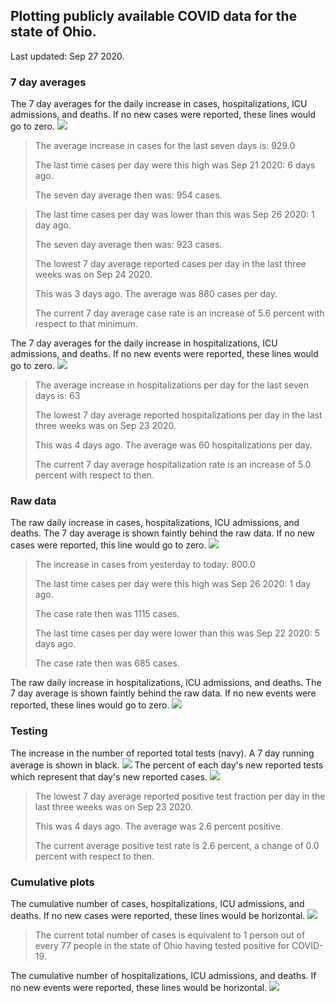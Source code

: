 ## Plotting publicly available COVID data for the state of Ohio. 

Last updated: Sep 27 2020. 

### 7 day averages
The 7 day averages for the daily increase in cases, hospitalizations, ICU admissions, and deaths. If no new cases were reported, these lines would go to zero.
![](7dayaverage_cases.png)

>The average increase in cases for the last seven days is: 929.0
>
>The last time cases per day were this high was Sep 21 2020: 6 days ago.
>
>The seven day average then was: 954 cases.

>
>The last time cases per day was lower than this was Sep 26 2020: 1 day ago.
>
>The seven day average then was: 923 cases.
>
>The lowest 7 day average reported cases per day in the last three weeks was on Sep 24 2020.
>
>This was 3 days ago. The average was 880 cases per day.
>
>The current 7 day average case rate is an increase of 5.6 percent with respect to that minimum.

The 7 day averages for the daily increase in hospitalizations, ICU admissions, and deaths. If no new events were reported, these lines would go to zero.
![](7dayaverage_hospital.png)

>The average increase in hospitalizations per day for the last seven days is: 63
>
>The lowest 7 day average reported hospitalizations per day in the last three weeks was on Sep 23 2020.
>
>This was 4 days ago. The average was 60 hospitalizations per day.
>
>The current 7 day average hospitalization rate is an increase of 5.0 percent with respect to then.

### Raw data
The raw daily increase in cases, hospitalizations, ICU admissions, and deaths. The 7 day average is shown faintly behind the raw data. If no new cases were reported, this line would go to zero.
![](DailyCases.png)

>The increase in cases from yesterday to today: 800.0 
>
>The last time cases per day were this high was Sep 26 2020: 1 day ago. 
>
>The case rate then was 1115 cases.
>
>The last time cases per day were lower than this was Sep 22 2020: 5 days ago. 
>
>The case rate then was 685 cases.

The raw daily increase in hospitalizations, ICU admissions, and deaths. The 7 day average is shown faintly behind the raw data. If no new events were reported, these lines would go to zero.
![](DailyHospitalizations.png)

### Testing

The increase in the number of reported total tests (navy). A 7 day running average is shown in black.
![](DailyTests.png)
The percent of each day's new reported tests which represent that day's new reported cases.
![](percentpositive_tests.png)

>The lowest 7 day average reported positive test fraction per day in the last three weeks was on Sep 23 2020.
>
>This was 4 days ago. The average was 2.6 percent positive. 
>
>The current average positive test rate is 2.6 percent, a change of 0.0 percent with respect to then. 

### Cumulative plots
The cumulative number of cases, hospitalizations, ICU admissions, and deaths. If no new cases were reported, these lines would be horizontal.
![](Cases.png)

>The current total number of cases is equivalent to 1 person out of every 77 people in the state of Ohio having tested positive for COVID-19.

The cumulative number of hospitalizations, ICU admissions, and deaths. If no new events were reported, these lines would be horizontal.
![](Hospitalizations.png)
